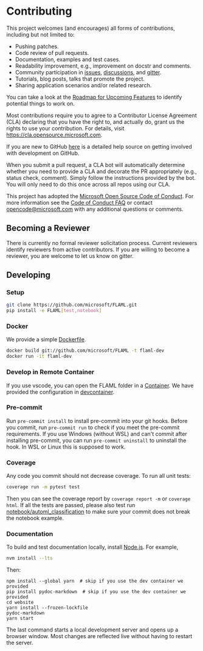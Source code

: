 # Contributing

This project welcomes (and encourages) all forms of contributions, including but not limited to:

-  Pushing patches.
-  Code review of pull requests.
-  Documentation, examples and test cases.
-  Readability improvement, e.g., improvement on docstr and comments.
-  Community participation in [issues](https://github.com/microsoft/FLAML/issues), [discussions](https://github.com/microsoft/FLAML/discussions), and [gitter](https://gitter.im/FLAMLer/community?utm_source=badge&utm_medium=badge&utm_campaign=pr-badge&utm_content=badge).
-  Tutorials, blog posts, talks that promote the project.
-  Sharing application scenarios and/or related research.

You can take a look at the [Roadmap for Upcoming Features](https://github.com/microsoft/FLAML/wiki/Roadmap-for-Upcoming-Features) to identify potential things to work on.

Most contributions require you to agree to a
Contributor License Agreement (CLA) declaring that you have the right to, and actually do, grant us
the rights to use your contribution. For details, visit <https://cla.opensource.microsoft.com>.

If you are new to GitHub [here](https://help.github.com/categories/collaborating-with-issues-and-pull-requests/) is a detailed help source on getting involved with development on GitHub.

When you submit a pull request, a CLA bot will automatically determine whether you need to provide
a CLA and decorate the PR appropriately (e.g., status check, comment). Simply follow the instructions
provided by the bot. You will only need to do this once across all repos using our CLA.

This project has adopted the [Microsoft Open Source Code of Conduct](https://opensource.microsoft.com/codeofconduct/).
For more information see the [Code of Conduct FAQ](https://opensource.microsoft.com/codeofconduct/faq/) or
contact [opencode@microsoft.com](mailto:opencode@microsoft.com) with any additional questions or comments.

## Becoming a Reviewer

There is currently no formal reviewer solicitation process. Current reviewers identify reviewers from active contributors. If you are willing to become a reviewer, you are welcome to let us know on gitter.

## Developing

### Setup

```bash
git clone https://github.com/microsoft/FLAML.git
pip install -e FLAML[test,notebook]
```

### Docker

We provide a simple [Dockerfile](https://github.com/microsoft/FLAML/blob/main/Dockerfile).

```bash
docker build git://github.com/microsoft/FLAML -t flaml-dev
docker run -it flaml-dev
```

### Develop in Remote Container

If you use vscode, you can open the FLAML folder in a [Container](https://code.visualstudio.com/docs/remote/containers).
We have provided the configuration in [devcontainer](https://github.com/microsoft/FLAML/blob/main/.devcontainer).

### Pre-commit

Run `pre-commit install` to install pre-commit into your git hooks. Before you commit, run
`pre-commit run` to check if you meet the pre-commit requirements. If you use Windows (without WSL) and can't commit after installing pre-commit, you can run `pre-commit uninstall` to uninstall the hook. In WSL or Linux this is supposed to work.

### Coverage

Any code you commit should not decrease coverage. To run all unit tests:

```bash
coverage run -m pytest test
```

Then you can see the coverage report by
`coverage report -m` or `coverage html`.
If all the tests are passed, please also test run [notebook/automl_classification](https://github.com/microsoft/FLAML/blob/main/notebook/automl_classification.ipynb) to make sure your commit does not break the notebook example.

### Documentation

To build and test documentation locally, install [Node.js](https://nodejs.org/en/download/). For example,

```bash
nvm install --lts
```

Then:

```console
npm install --global yarn  # skip if you use the dev container we provided
pip install pydoc-markdown  # skip if you use the dev container we provided
cd website
yarn install --frozen-lockfile
pydoc-markdown
yarn start
```

The last command starts a local development server and opens up a browser window.
Most changes are reflected live without having to restart the server.
